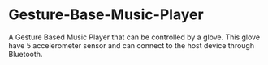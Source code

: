 # Gesture-Base-Music-Player
A Gesture Based Music Player that can be controlled by a glove. This glove have 5 accelerometer sensor and can connect to the host device through Bluetooth.
